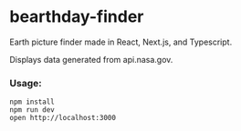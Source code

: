# bearthday-finder

Earth picture finder made in React, Next.js, and Typescript.

Displays data generated from api.nasa.gov.

### Usage:

```
npm install
npm run dev
open http://localhost:3000
```
